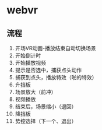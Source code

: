 # webvr

## 流程
1. 开场VR动画-播放结束自动切换场景
2. 开始倒计时
3. 开始播放视频
4. 提示是否选中，捕获点头动作
5. 捕获到点头，播放特效（啪的特效）
6. 升挡板
7. 场景放大（前冲）
8. 视频播放
9. 结束后，场景缩小（退回）
10. 降挡板
11. 势控选择（下一个、退出）
  